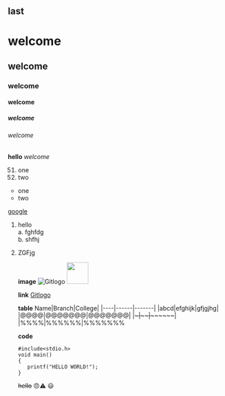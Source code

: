 ## last
<h1>welcome</h1>
<h2>welcome</h2>
<h3>welcome</h3>
<h4>welcome</h4>
<h5>welcome</h5>
<h6>welcome</h6>
<b>hello</b>
<i>welcome</i>
<ol start=51>
  <li>one</li>
  <li>two</li>
 </ol>
<ul type=circle>
  <li>one</li>
  <li>two</li>
</ul>
<a href="www.google.com">google</a>

1. hello   
   a. fghfdg   
   b. shfhj     
2. ZGFjg  
   
   **image**
   ![Gitlogo](https://github.githubassets.com/images/modules/open_graph/github-mark.png)
   <img src="https://github.githubassets.com/images/modules/open_graph/github-mark.png" height=50px>
   
   **link** 
   [Gitlogo](hello)
   
   **table**
   Name|Branch|College|
   |----|------|-------|
   |abcd|efghijk|gfjgjhg|
   |@@@@|@@@@@@@|@@@@@@@|
   |~~~|~~~~~~|~~~~~~~~|
   |%%%%|%%%%%%|%%%%%%%
   
   **code**
   ~~~
   #include<stdio.h>
   void main()
   {
      printf("HELLO WORLD!");
   }
   ~~~~~~
   ~~hello~~
 :angry::warning:
:smiley:
